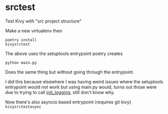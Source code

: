 # srctest

Test Kivy with "src project structure"

Make a new virtualenv then

```
poetry install
kivysrctest
```

The above uses the setuptools entrypoint poetry creates

```
python main.py
```

Does the same thing but without going through the entrypoint.

I did this because elsewhere I was having weird issues where the setuptools entrypoint would not work but
using main.py would, turns out those were due to trying to call [init_logging][loginit], still
don't know why.

[loginit]: https://gitlab.com/advian-oss/python-datastreamcorelib/-/blob/master/src/datastreamcorelib/logging.py#L39

Now there's also asyncio based entrypoint (requires git kivy) `kivysrctestasync`

